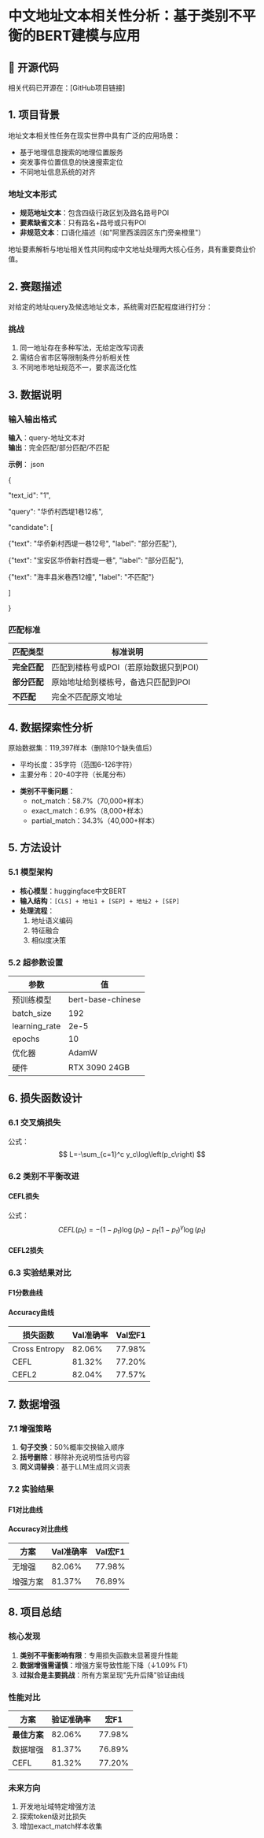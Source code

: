 # 中文地址文本相关性分析：基于类别不平衡的BERT建模与应用

## 🔗 开源代码
相关代码已开源在：[GitHub项目链接]

## 1. 项目背景
地址文本相关性任务在现实世界中具有广泛的应用场景：
- 基于地理信息搜索的地理位置服务
- 突发事件位置信息的快速搜索定位
- 不同地址信息系统的对齐

### 地址文本形式
- **规范地址文本**：包含四级行政区划及路名路号POI
- **要素缺省文本**：只有路名+路号或只有POI
- **非规范文本**：口语化描述（如"阿里西溪园区东门旁亲橙里"）

地址要素解析与地址相关性共同构成中文地址处理两大核心任务，具有重要商业价值。

## 2. 赛题描述
对给定的地址query及候选地址文本，系统需对匹配程度进行打分：

### 挑战
1. 同一地址存在多种写法，无给定改写词表
2. 需结合省市区等限制条件分析相关性
3. 不同地市地址规范不一，要求高泛化性

## 3. 数据说明
### 输入输出格式
**输入**：query-地址文本对  
**输出**：完全匹配/部分匹配/不匹配  

**示例**：
json

{

"text_id": "1",

"query": "华侨村西堤1巷12栋",

"candidate": [

{"text": "华侨新村西堤一巷12号", "label": "部分匹配"},

{"text": "宝安区华侨新村西堤一巷", "label": "部分匹配"},

{"text": "海丰县米巷西12幢", "label": "不匹配"}

]

}

### 匹配标准
| 匹配类型 | 标准说明 |
|---------|---------|
| **完全匹配** | 匹配到楼栋号或POI（若原始数据只到POI） |
| **部分匹配** | 原始地址给到楼栋号，备选只匹配到POI |
| **不匹配** | 完全不匹配原文地址 |

## 4. 数据探索性分析
原始数据集：119,397样本（删除10个缺失值后）



[](@replace=1)


- 平均长度：35字符（范围6-126字符）
- 主要分布：20-40字符（长尾分布）



[](@replace=2)


- **类别不平衡问题**：
  - not_match：58.7%（70,000+样本）
  - exact_match：6.9%（8,000+样本）
  - partial_match：34.3%（40,000+样本）

## 5. 方法设计
### 5.1 模型架构


[](@replace=3)


- **核心模型**：huggingface中文BERT
- **输入结构**：`[CLS] + 地址1 + [SEP] + 地址2 + [SEP]`
- **处理流程**：
  1. 地址语义编码
  2. 特征融合
  3. 相似度决策

### 5.2 超参数设置
| 参数 | 值 |
|------|----|
| 预训练模型 | bert-base-chinese |
| batch_size | 192 |
| learning_rate | 2e-5 |
| epochs | 10 |
| 优化器 | AdamW |
| 硬件 | RTX 3090 24GB |

## 6. 损失函数设计
### 6.1 交叉熵损失


[](@replace=4)


公式：  
$$ L=-\sum_{c=1}^c y_c\log\left(p_c\right) $$

### 6.2 类别不平衡改进
#### CEFL损失


[](@replace=5)


公式：  
$$ CEF L\left(p_t\right)=-\left(1-p_t\right)\log\left(p_t\right)-p_t\left(1-p_t\right)^\gamma\log\left(p_t\right) $$

#### CEFL2损失


[](@replace=6)


### 6.3 实验结果对比
#### F1分数曲线


[](@replace=7)


#### Accuracy曲线


[](@replace=8)


| 损失函数 | Val准确率 | Val宏F1 |
|----------|-----------|---------|
| Cross Entropy | 82.06% | 77.98% |
| CEFL | 81.32% | 77.20% |
| CEFL2 | 82.04% | 77.57% |

## 7. 数据增强
### 7.1 增强策略


[](@replace=9)


1. **句子交换**：50%概率交换输入顺序
2. **括号删除**：移除补充说明性括号内容
3. **同义词替换**：基于LLM生成同义词表

### 7.2 实验结果
#### F1对比曲线


[](@replace=10)


#### Accuracy对比曲线


[](@replace=11)


| 方案 | Val准确率 | Val宏F1 |
|------|-----------|---------|
| 无增强 | 82.06% | 77.98% |
| 增强方案 | 81.37% | 76.89% |

## 8. 项目总结
### 核心发现
1. **类别不平衡影响有限**：专用损失函数未显著提升性能
2. **数据增强需谨慎**：增强方案导致性能下降（↓1.09% F1）
3. **过拟合是主要挑战**：所有方案呈现"先升后降"验证曲线

### 性能对比
| 方案 | 验证准确率 | 宏F1 |
|------|------------|------|
| **最佳方案** | 82.06% | 77.98% |
| 数据增强 | 81.37% | 76.89% |
| CEFL | 81.32% | 77.20% |

### 未来方向
1. 开发地址域特定增强方法
2. 探索token级对比损失
3. 增加exact_match样本收集
